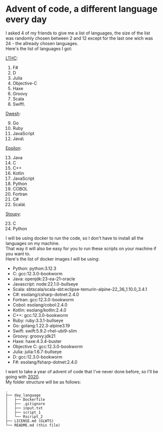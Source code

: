 # Advent of code, a different language every day

I asked 4 of my friends to give me a list of languages, the size of the list was randomly chosen between 2 and 12 except for the last one wich was 24 - the allready chosen languages.\
Here's the list of languages I got:

[LTHC](https://github.com/LTHCTheMaster):
1. F#
2. D
3. Julia
4. Objective-C
5. Haxe
6. Groovy
7. Scala
8. Swift\

[Dwesh](https://github.com/dwesh163):

9. Go
10. Ruby
11. JavaScript
12. Java\

[Epsilon](https://github.com/e-psi-lon):

13. Java
14. C
15. C++
16. Kotlin
17. JavaScript
18. Python
19. COBOL
20. Fortran
21. C#
22. Scala\

[Stoupy](https://github.com/Stoupy51):

23. C
24. Python

I will be using docker to run the code, so I don't have to install all the languages on my machine.\
That way it will also be easy for you to run these scripts on your machine if you want to.\
Here's the list of docker images I will be using:
- Python: python:3.12.3
- C: gcc:12.3.0-bookworm
- Java: openjdk:23-ea-21-oracle
- Javascript: node:22.1.0-bullseye
- Scala: sbtscala/scala-sbt:eclipse-temurin-alpine-22_36_1.10.0_3.4.1
- C#: esolang/csharp-dotnet:2.4.0
- Fortran: gcc:12.3.0-bookworm
- Cobol: esolang/cobol:2.4.0
- Kotlin: esolang/kotlin:2.4.0
- C++: gcc:12.3.0-bookworm
- Ruby: ruby:3.3.1-bullseye
- Go: golang:1.22.3-alpine3.19
- Swift: swift:5.9.2-rhel-ubi9-slim
- Groovy: groovy:jdk21
- Haxe: haxe:4.3.4-buster
- Objective C: gcc:12.3.0-bookworm
- Julia: julia:1.6.7-bullseye
- D: gcc:12.3.0-bookworm
- F#: esolang/fsharp-dotnet:2.4.0

I want to take a year of advent of code that I've never done before, so I'll be going with [2020](https://adventofcode.com/2020).\
My folder structure will be as follows:
```
.
├── day_language
│   ├── Dockerfile
│   ├── .gitignore
│   ├── input.txt
│   ├── script_1
│   └── Rscript_2
├── LICENSE.md (GLWTS)
└── README.md (this file)
```

